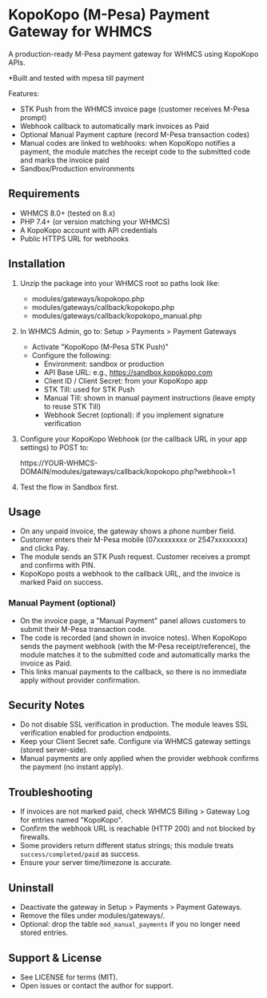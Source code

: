 # KopoKopo (M-Pesa) Payment Gateway for WHMCS

A production-ready M-Pesa payment gateway for WHMCS using KopoKopo APIs.

*Built and tested with mpesa till payment

Features:
- STK Push from the WHMCS invoice page (customer receives M-Pesa prompt)
- Webhook callback to automatically mark invoices as Paid
- Optional Manual Payment capture (record M-Pesa transaction codes)
- Manual codes are linked to webhooks: when KopoKopo notifies a payment, the module matches the receipt code to the submitted code and marks the invoice paid
- Sandbox/Production environments

## Requirements
- WHMCS 8.0+ (tested on 8.x)
- PHP 7.4+ (or version matching your WHMCS)
- A KopoKopo account with API credentials
- Public HTTPS URL for webhooks

## Installation
1) Unzip the package into your WHMCS root so paths look like:

   - modules/gateways/kopokopo.php
   - modules/gateways/callback/kopokopo.php
   - modules/gateways/callback/kopokopo_manual.php

2) In WHMCS Admin, go to: Setup > Payments > Payment Gateways
   - Activate "KopoKopo (M-Pesa STK Push)"
   - Configure the following:
     - Environment: sandbox or production
     - API Base URL: e.g., https://sandbox.kopokopo.com
     - Client ID / Client Secret: from your KopoKopo app
     - STK Till: used for STK Push
     - Manual Till: shown in manual payment instructions (leave empty to reuse STK Till)
     - Webhook Secret (optional): if you implement signature verification

3) Configure your KopoKopo Webhook (or the callback URL in your app settings) to POST to:

   https://YOUR-WHMCS-DOMAIN/modules/gateways/callback/kopokopo.php?webhook=1

4) Test the flow in Sandbox first.

## Usage
- On any unpaid invoice, the gateway shows a phone number field.
- Customer enters their M-Pesa mobile (07xxxxxxxx or 2547xxxxxxxx) and clicks Pay.
- The module sends an STK Push request. Customer receives a prompt and confirms with PIN.
- KopoKopo posts a webhook to the callback URL, and the invoice is marked Paid on success.

### Manual Payment (optional)
- On the invoice page, a "Manual Payment" panel allows customers to submit their M-Pesa transaction code.
- The code is recorded (and shown in invoice notes). When KopoKopo sends the payment webhook (with the M-Pesa receipt/reference), the module matches it to the submitted code and automatically marks the invoice as Paid.
- This links manual payments to the callback, so there is no immediate apply without provider confirmation.

## Security Notes
- Do not disable SSL verification in production. The module leaves SSL verification enabled for production endpoints.
- Keep your Client Secret safe. Configure via WHMCS gateway settings (stored server-side).
- Manual payments are only applied when the provider webhook confirms the payment (no instant apply).

## Troubleshooting
- If invoices are not marked paid, check WHMCS Billing > Gateway Log for entries named "KopoKopo".
- Confirm the webhook URL is reachable (HTTP 200) and not blocked by firewalls.
- Some providers return different status strings; this module treats `success/completed/paid` as success.
- Ensure your server time/timezone is accurate.

## Uninstall
- Deactivate the gateway in Setup > Payments > Payment Gateways.
- Remove the files under modules/gateways/.
- Optional: drop the table `mod_manual_payments` if you no longer need stored entries.

## Support & License
- See LICENSE for terms (MIT).
- Open issues or contact the author for support.
